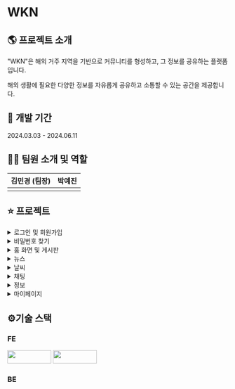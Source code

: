 # WKN

## 🌎 프로젝트 소개
"WKN"은 해외 거주 지역을 기반으로 커뮤니티를 형성하고, 그 정보를 공유하는 플랫폼입니다.

해외 생활에 필요한 다양한 정보를 자유롭게 공유하고 소통할 수 있는 공간을 제공합니다.

## 📆 개발 기간
2024.03.03 - 2024.06.11

## 👩‍💻 팀원 소개 및 역할
<table>
  <thead>
    <tr>
      <th>김민경 (팀장)</th>
      <th>박예진</th>
    </tr>
  </thead>
  <tbody>
    <tr>
      <td><!-- 역할 적기 --></td>
      <td><!-- 역할 적기 --></td>
    </tr>
  </tbody>
</table>

## ⭐ 프로젝트
<details>
  <summary>로그인 및 회원가입</summary>
</details>
<details>
  <summary>비밀번호 찾기</summary>
</details>
<details>
  <summary>홈 화면 및 게시판</summary>
</details>
<details>
  <summary>뉴스</summary>
</details>
<details>
  <summary>날씨</summary>
</details>
<details>
  <summary>채팅</summary>
</details>
<details>
  <summary>정보</summary>
</details>
<details>
  <summary>마이페이지</summary>
</details>

## ⚙기술 스택 
### FE
<img src="https://img.shields.io/badge/Node.js-5FA04E?style=flat-square&logo=Node.js&logoColor=white" width="100" height="30"/> <img src="https://img.shields.io/badge/React-61DAFB?style=flat-square&logo=React&logoColor=white" width="100" height="30"/>

### BE
